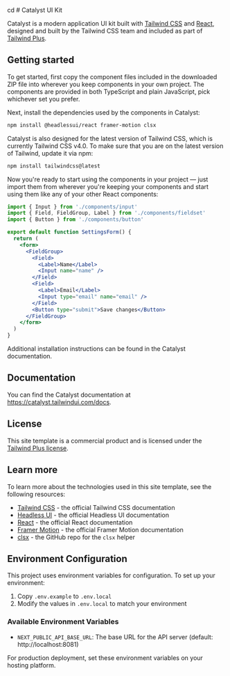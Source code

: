 cd # Catalyst UI Kit

Catalyst is a modern application UI kit built with [Tailwind CSS](https://tailwindcss.com) and [React](https://react.dev/), designed and built by the Tailwind CSS team and included as part of [Tailwind Plus](https://tailwindcss.com/plus).

## Getting started

To get started, first copy the component files included in the downloaded ZIP file into wherever you keep components in your own project. The components are provided in both TypeScript and plain JavaScript, pick whichever set you prefer.

Next, install the dependencies used by the components in Catalyst:

```sh
npm install @headlessui/react framer-motion clsx
```

Catalyst is also designed for the latest version of Tailwind CSS, which is currently Tailwind CSS v4.0. To make sure that you are on the latest version of Tailwind, update it via npm:

```sh
npm install tailwindcss@latest
```

Now you're ready to start using the components in your project — just import them from wherever you're keeping your components and start using them like any of your other React components:

```jsx
import { Input } from './components/input'
import { Field, FieldGroup, Label } from './components/fieldset'
import { Button } from './components/button'

export default function SettingsForm() {
  return (
    <form>
      <FieldGroup>
        <Field>
          <Label>Name</Label>
          <Input name="name" />
        </Field>
        <Field>
          <Label>Email</Label>
          <Input type="email" name="email" />
        </Field>
        <Button type="submit">Save changes</Button>
      </FieldGroup>
    </form>
  )
}
```

Additional installation instructions can be found in the Catalyst documentation.

## Documentation

You can find the Catalyst documentation at https://catalyst.tailwindui.com/docs.

## License

This site template is a commercial product and is licensed under the [Tailwind Plus license](https://tailwindcss.com/plus/license).

## Learn more

To learn more about the technologies used in this site template, see the following resources:

- [Tailwind CSS](https://tailwindcss.com/docs) - the official Tailwind CSS documentation
- [Headless UI](https://headlessui.dev) - the official Headless UI documentation
- [React](https://react.dev) - the official React documentation
- [Framer Motion](https://www.framer.com/docs/) - the official Framer Motion documentation
- [clsx](https://github.com/lukeed/clsx) - the GitHub repo for the `clsx` helper

## Environment Configuration

This project uses environment variables for configuration. To set up your environment:

1. Copy `.env.example` to `.env.local`
2. Modify the values in `.env.local` to match your environment

### Available Environment Variables

- `NEXT_PUBLIC_API_BASE_URL`: The base URL for the API server (default: http://localhost:8081)

For production deployment, set these environment variables on your hosting platform.
